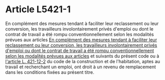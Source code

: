 # Article L5421-1

En complément des mesures tendant à faciliter leur reclassement ou leur conversion, les travailleurs involontairement privés d'emploi ou dont le contrat de travail a été rompu conventionnellement selon les modalités prévues aux articles [En complément des mesures tendant à faciliter leur reclassement ou leur conversion, les travailleurs involontairement privés d'emploi ou dont le contrat de travail a été rompu conventionnellement selon les modalités prévues aux articles][1] et suivants du présent code ou à [l'article L. 421-12-2][2] du code de la construction et de l'habitation, aptes au travail et recherchant un emploi, ont droit à un revenu de remplacement dans les conditions fixées au présent titre.

 [1]: /affichCodeArticle.do?cidTexte=LEGITEXT000006072050&idArticle=LEGIARTI000019068089&dateTexte=&categorieLien=cid
 [2]: /affichCodeArticle.do?cidTexte=LEGITEXT000006074096&idArticle=LEGIARTI000030989437&dateTexte=&categorieLien=cid